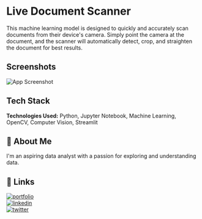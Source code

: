 
# Live Document Scanner

This machine learning model is designed to quickly and accurately scan documents from their device's camera. Simply point the camera at the document, and the scanner will automatically detect, crop, and straighten the document for best results.
## Screenshots

![App Screenshot](https://iili.io/HKZ57lS.md.jpg)


## Tech Stack

**Technologies Used:** Python, Jupyter Notebook, Machine Learning, OpenCV, Computer Vision, Streamlit



## 🚀 About Me
I'm an aspiring data analyst with a passion for exploring and understanding data.


## 🔗 Links
[![portfolio](https://img.shields.io/badge/my_portfolio-000?style=for-the-badge&logo=ko-fi&logoColor=white)](https://drive.google.com/file/d/1J86JjpgSbnAc9IYTsXIHEIh5CpyeC962/view?usp=share_link)
<br>
[![linkedin](https://img.shields.io/badge/linkedin-0A66C2?style=for-the-badge&logo=linkedin&logoColor=white)](https://www.linkedin.com/in/chinmaytanawade/)
<br>
[![twitter](https://img.shields.io/badge/twitter-1DA1F2?style=for-the-badge&logo=twitter&logoColor=white)](https://twitter.com/tchinmay47)

